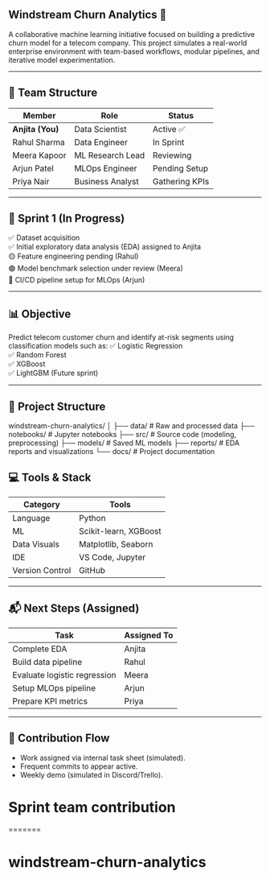 ## Windstream Churn Analytics 🚀

A collaborative machine learning initiative focused on building a predictive churn model for a telecom company. This project simulates a real-world enterprise environment with team-based workflows, modular pipelines, and iterative model experimentation.

---

## 📌 Team Structure

| Member         | Role                  | Status     |
|----------------|-----------------------|-----------|
| **Anjita (You)** | Data Scientist         | Active ✅ |
| Rahul Sharma   | Data Engineer          | In Sprint |
| Meera Kapoor   | ML Research Lead       | Reviewing |
| Arjun Patel    | MLOps Engineer         | Pending Setup |
| Priya Nair     | Business Analyst       | Gathering KPIs |

---

## 📍 Sprint 1 (In Progress)

✅ Dataset acquisition  
✅ Initial exploratory data analysis (EDA) assigned to Anjita  
🟡 Feature engineering pending (Rahul)  
🟢 Model benchmark selection under review (Meera)  
🔴 CI/CD pipeline setup for MLOps (Arjun)  

---

## 📊 Objective
Predict telecom customer churn and identify at-risk segments using classification models such as:
✅ Logistic Regression  
✅ Random Forest  
✅ XGBoost  
✅ LightGBM (Future sprint)

---

## 📂 Project Structure

windstream-churn-analytics/
│
├── data/ # Raw and processed data
├── notebooks/ # Jupyter notebooks
├── src/ # Source code (modeling, preprocessing)
├── models/ # Saved ML models
├── reports/ # EDA reports and visualizations
└── docs/ # Project documentation


## 💻 Tools & Stack
| Category | Tools |
|----------|--------|
| Language | Python |
| ML | Scikit-learn, XGBoost |
| Data Visuals | Matplotlib, Seaborn |
| IDE | VS Code, Jupyter |
| Version Control | GitHub |

---

## 📬 Next Steps (Assigned)
| Task | Assigned To |
|------|-------------|
| Complete EDA | Anjita |
| Build data pipeline | Rahul |
| Evaluate logistic regression | Meera |
| Setup MLOps pipeline | Arjun |
| Prepare KPI metrics | Priya |

---

## 🤝 Contribution Flow
- Work assigned via internal task sheet (simulated).
- Frequent commits to appear active.
- Weekly demo (simulated in Discord/Trello).
# Sprint team contribution
=======
# windstream-churn-analytics



